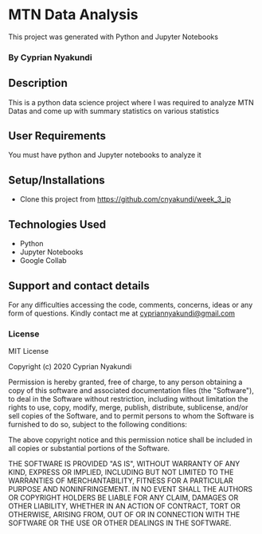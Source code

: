 # MTN Data Analysis 

This project was generated with Python and Jupyter Notebooks

### By Cyprian Nyakundi

## Description

This is a python data science project where I was required to analyze MTN Datas and come up with summary statistics on various statistics

## User Requirements
You must have python and Jupyter notebooks to analyze it 

## Setup/Installations

* Clone this project from https://github.com/cnyakundi/week_3_ip


## Technologies Used 

* Python 
* Jupyter Notebooks 
* Google Collab


## Support and contact details

For any difficulties accessing the code, comments, concerns, ideas or any form of questions. Kindly contact me at cypriannyakundi@gmail.com

### License

MIT License

Copyright (c) 2020 Cyprian Nyakundi

Permission is hereby granted, free of charge, to any person obtaining a copy of this software and associated documentation files (the "Software"), to deal in the Software without restriction, including without limitation the rights to use, copy, modify, merge, publish, distribute, sublicense, and/or sell copies of the Software, and to permit persons to whom the Software is furnished to do so, subject to the following conditions:

The above copyright notice and this permission notice shall be included in all copies or substantial portions of the Software.

THE SOFTWARE IS PROVIDED "AS IS", WITHOUT WARRANTY OF ANY KIND, EXPRESS OR IMPLIED, INCLUDING BUT NOT LIMITED TO THE WARRANTIES OF MERCHANTABILITY, FITNESS FOR A PARTICULAR PURPOSE AND NONINFRINGEMENT. IN NO EVENT SHALL THE AUTHORS OR COPYRIGHT HOLDERS BE LIABLE FOR ANY CLAIM, DAMAGES OR OTHER LIABILITY, WHETHER IN AN ACTION OF CONTRACT, TORT OR OTHERWISE, ARISING FROM, OUT OF OR IN CONNECTION WITH THE SOFTWARE OR THE USE OR OTHER DEALINGS IN THE SOFTWARE.
